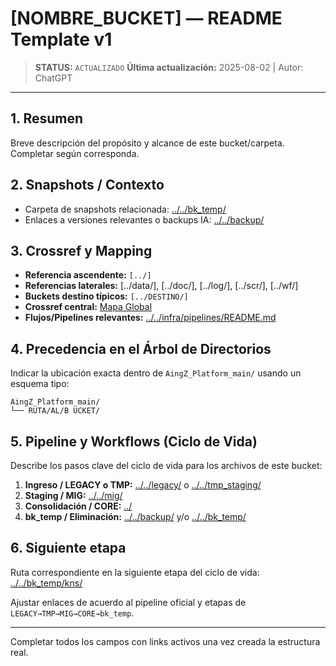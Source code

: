 # [NOMBRE_BUCKET] — README Template v1

> **STATUS:** `ACTUALIZADO`
> **Última actualización:** 2025-08-02 | Autor: ChatGPT

---

## 1. Resumen
Breve descripción del propósito y alcance de este bucket/carpeta. Completar según corresponda.

## 2. Snapshots / Contexto
- Carpeta de snapshots relacionada: [../../bk_temp/](../../bk_temp/)
- Enlaces a versiones relevantes o backups IA: [../../backup/](../../backup/)

## 3. Crossref y Mapping
- **Referencia ascendente:** `[../]`
- **Referencias laterales:** [../data/], [../doc/], [../log/], [../scr/], [../wf/]
- **Buckets destino típicos:** `[../DESTINO/]`
- **Crossref central:** [Mapa Global](../data/crossref_mapping_buckets_aingz_platform_v_1_20250731.md)
- **Flujos/Pipelines relevantes:** [../../infra/pipelines/README.md](../../infra/pipelines/README.md)

## 4. Precedencia en el Árbol de Directorios
Indicar la ubicación exacta dentro de `AingZ_Platform_main/` usando un esquema tipo:

```text
AingZ_Platform_main/
└── RUTA/AL/B UCKET/
```

## 5. Pipeline y Workflows (Ciclo de Vida)
Describe los pasos clave del ciclo de vida para los archivos de este bucket:
1. **Ingreso / LEGACY o TMP:** [../../legacy/](../../legacy/) o [../../tmp_staging/](../../tmp_staging/)
2. **Staging / MIG:** [../../mig/](../../mig/)
3. **Consolidación / CORE:** [../](../)
4. **bk_temp / Eliminación:** [../../backup/](../../backup/) y/o [../../bk_temp/](../../bk_temp/)

## 6. Siguiente etapa
Ruta correspondiente en la siguiente etapa del ciclo de vida: [../../bk_temp/kns/](../../bk_temp/kns/)

Ajustar enlaces de acuerdo al pipeline oficial y etapas de `LEGACY→TMP→MIG→CORE→bk_temp`.

---

Completar todos los campos con links activos una vez creada la estructura real.


